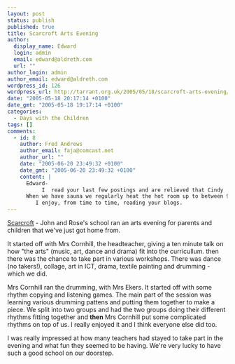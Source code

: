 ```yaml
---
layout: post
status: publish
published: true
title: Scarcroft Arts Evening
author:
  display_name: Edward
  login: admin
  email: edward@aldreth.com
  url: ""
author_login: admin
author_email: edward@aldreth.com
wordpress_id: 126
wordpress_url: http://tarrant.org.uk/2005/05/18/scarcroft-arts-evening/
date: "2005-05-18 20:17:14 +0100"
date_gmt: "2005-05-18 19:17:14 +0100"
categories:
  - Days with the Children
tags: []
comments:
  - id: 8
    author: Fred Andrews
    author_email: faja@comcast.net
    author_url: ""
    date: "2005-06-20 23:49:32 +0100"
    date_gmt: "2005-06-20 23:49:32 +0100"
    content: |
      Edward-
           I  read your last few postings and are relieved that Cindy  is feeling quite OK.  Also, regarding your recent visit to the Turkish  baths,  both Joyce and I went to a Turkish bath last year during our trip to Morocco.  You might recall that we have had a Finnish sauna at our house since 1972 and enjoy it very much and frquently.  In fact Gail, Linda and families will be down here for a vist  and final sauna before we move out of our house next  August.
      When we have sauna we regularly heat the hot room up to between 90C and 105C dpending on individual wishes.
         I enjoy, from time to time, reading your blogs.
---
```


<p><a href="https://scarcroft.york.sch.uk/">Scarcroft</a> - John and Rose's school ran an arts evening for parents and children that we've just got home from.</p>
<p>It started off with Mrs Cornhill, the headteacher, giving a ten minute talk on how "the arts" (music, art, dance and drama) fit into the curricullum.  then there was the chance to take part in various workshops.  There was dance (no takers!), collage, art in ICT, drama, textile painting and drumming - which we did.</p>
<p>Mrs Cornhill ran the drumming, with Mrs Ekers.  It started off with some rhythm copying and listening games.  The main part of the session was learning various drumming pattens and putting them together to make a piece.  We split into two groups and had the two groups doing their different rhythms fitting together and <strong>then</strong> Mrs Cornhill put some complicated rhythms on top of us.  I really enjoyed it and I think everyone else did too.</p>
<p>I was really impressed at how many teachers had stayed to take part in the evening and what fun they seemed to be having.  We're very lucky to have such a good school on our doorstep.</p>
